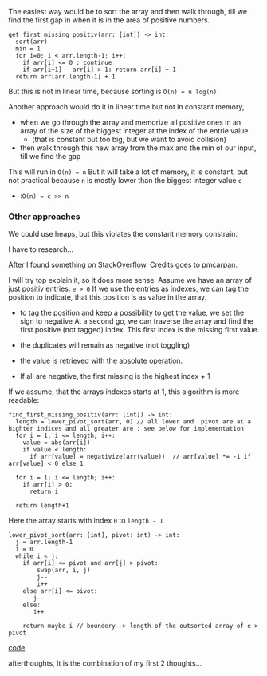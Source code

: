 The easiest way would be to sort the array and then walk through, till we find the first gap in when it is in the area of positive numbers.
```
get_first_missing_positiv(arr: [int]) -> int:
  sort(arr)
  min = 1
  for i=0; i < arr.length-1; i++:
    if arr[i] <= 0 : continue
    if arr[i+1] - arr[i] > 1: return arr[i] + 1
  return arr[arr.length-1] + 1 
```

But this is not in linear time, because sorting is `O(n) = n log(n)`.

Another approach would do it in linear time but not in constant memory, 
- when we go through the array and memorize all positive ones in an array of the size of the biggest integer at the index of the entrie value
  - (that is constant but too big, but we want to avoid collision)
- then walk through this new array from the max and the min of our input, till we find the gap

This will run in `O(n) = n` 
But it will take a lot of memory, it is constant, but not practical because `n` is mostly lower than the biggest integer value `c`
- :`O(n) = c >> n`

### Other approaches
We could use heaps, but this violates the constant memory constrain.

I have to research...

After I found something on [StackOverflow](https://stackoverflow.com/questions/51346136/given-an-array-of-integers-find-the-first-missing-positive-integer-in-linear-ti).
Credits goes to pmcarpan.

I will try top explain it, so it does more sense:
Assume we have an array of just positiv entries: `e > 0`
If we use the entries as indexes, we can tag the position to indicate, that this position is as value in the array. 
- to tag the position and keep a possibility to get the value, we set the sign to negative 
At a second go, we can traverse the array and find the first positive (not tagged) index. This first index is the missing first value.

- the duplicates will remain as negative (not toggling)
- the value is retrieved with the absolute operation.
- If all are negative, the first missing is the highest index + 1

If we assume, that the arrays indexes starts at 1, this algorithm is more readable:

```
find_first_missing_positiv(arr: [int]) -> int:
  length = lower_pivot_sort(arr, 0) // all lower and  pivot are at a highter indices and all greater are : see below for implementation
  for i = 1; i <= length; i++:
    value = abs(arr[i])
    if value < length:
      if arr[value] = negativize(arr(value))  // arr[value] *= -1 if arr[value] < 0 else 1
  
  for i = 1; i <= length; i++:
    if arr[i] > 0:
      return i
  
  return length+1
```

Here the array starts with index `0` to `length - 1` 
```
lower_pivot_sort(arr: [int], pivot: int) -> int:
  j = arr.length-1
  i = 0
  while i < j:
    if arr[i] <= pivot and arr[j] > pivot:
        swap(arr, i, j)
        j--
        i++
    else arr[i] <= pivot:
       j--
    else:
       i++
    
    return maybe i // boundery -> length of the outsorted array of e > pivot
```

[code](solution.py)

afterthoughts, 
It is the combination of my first 2 thoughts...




